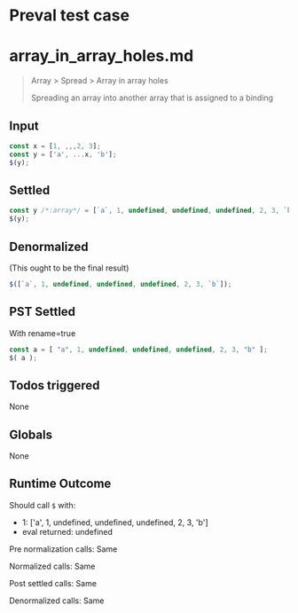 # Preval test case

# array_in_array_holes.md

> Array > Spread > Array in array holes
>
> Spreading an array into another array that is assigned to a binding

## Input

`````js filename=intro
const x = [1, ,,,2, 3];
const y = ['a', ...x, 'b'];
$(y);
`````


## Settled


`````js filename=intro
const y /*:array*/ = [`a`, 1, undefined, undefined, undefined, 2, 3, `b`];
$(y);
`````


## Denormalized
(This ought to be the final result)

`````js filename=intro
$([`a`, 1, undefined, undefined, undefined, 2, 3, `b`]);
`````


## PST Settled
With rename=true

`````js filename=intro
const a = [ "a", 1, undefined, undefined, undefined, 2, 3, "b" ];
$( a );
`````


## Todos triggered


None


## Globals


None


## Runtime Outcome


Should call `$` with:
 - 1: ['a', 1, undefined, undefined, undefined, 2, 3, 'b']
 - eval returned: undefined

Pre normalization calls: Same

Normalized calls: Same

Post settled calls: Same

Denormalized calls: Same
